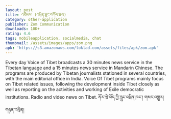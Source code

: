 ```yaml
---
layout: post
title: འཛོམས་ (འཕྲིན་ཐུང་བཀོལ་ཆས)
category: other-application
publisher: Zom Communication
downloads: 10K+
rating: 4.6
tags: mobileapplication, socialmedia, chat
thumbnail: /assets/images/apps/zom.png
apk: 'https://s3.amazonaws.com/loklad.com/assets/files/apk/zom.apk'
---
```


Every day Voice of Tibet broadcasts a 30 minutes news service in the Tibetan language and a 15 minutes news service in Mandarin Chinese. The programs are produced by Tibetan journalists stationed in several countries, with the main editorial office in India. Voice Of Tibet programs mainly focus on Tibet related issues, following the development inside Tibet closely as well as reporting on the activities and working of Exile democratic institutions. Radio and video news on Tibet. ནོར་ཝེ་བོད་ཀྱི་རླུང་འཕྲིན་ཁང་། གསར་འགྱུར། གཉན་འཕྲིན།